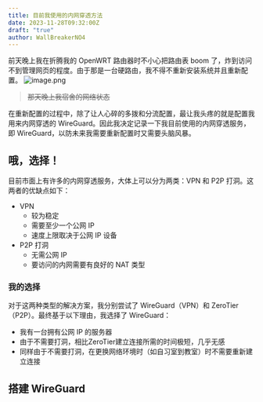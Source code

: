 ```yaml
---
title: 目前我使用的内网穿透方法
date: 2023-11-28T09:32:00Z
draft: "true"
author: WallBreakerNO4
---
```

前天晚上我在折腾我的 OpenWRT 路由器时不小心把路由表 boom 了，炸到访问不到管理网页的程度。由于那是一台硬路由，我不得不重新安装系统并且重新配置。
![image.png](https://image.wall-breaker-no4.xyz/imgs/202311291728450.png)

> ~~那天晚上我宿舍的网络状态~~

在重新配置的过程中，除了让人心碎的多拨和分流配置，最让我头疼的就是配置我用来内网穿透的 WireGuard。因此我决定记录一下我目前使用的内网穿透服务，即 WireGuard，以防未来我需要重新配置时又需要头脑风暴。

## 哦，选择！

目前市面上有许多的内网穿透服务，大体上可以分为两类：VPN 和 P2P 打洞。这两者的优缺点如下：
- VPN
	+ 较为稳定
	+ 需要至少一个公网 IP
	+ 速度上限取决于公网 IP 设备
- P2P 打洞
	- 无需公网 IP
	- 要访问的内网需要有良好的 NAT 类型
### 我的选择

对于这两种类型的解决方案，我分别尝试了 WireGuard（VPN）和 ZeroTier（P2P）。最终基于以下理由，我选择了 WireGuard：
- 我有一台拥有公网 IP 的服务器
- 由于不需要打洞，相比ZeroTier建立连接所需的时间极短，几乎无感
- 同样由于不需要打洞，在更换网络环境时（如自习室到教室）时不需要重新建立连接
## 搭建 WireGuard

